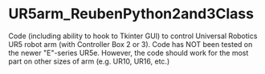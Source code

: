 # UR5arm_ReubenPython2and3Class
Code (including ability to hook to Tkinter GUI) to control Universal Robotics UR5 robot arm (with Controller Box 2 or 3). Code has NOT been tested on the newer "E"-series UR5e. However, the code should work for the most part on other sizes of arm (e.g. UR10, UR16, etc.)
